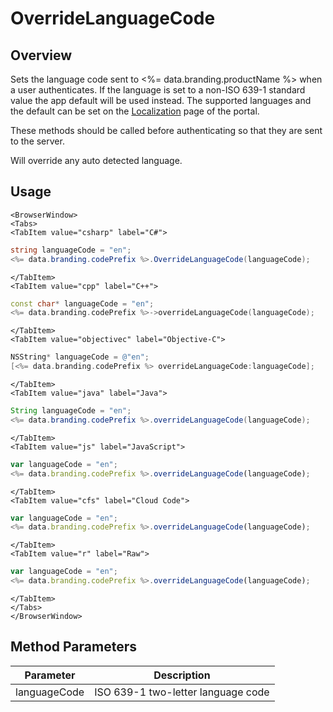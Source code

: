 # OverrideLanguageCode
## Overview
Sets the language code sent to <%= data.branding.productName %> when a user authenticates. If the language is set to a non-ISO 639-1 standard value the app default will be used instead.  The supported languages and the default can be set on the [Localization](https://portal.braincloudservers.com/admin/dashboard#/development/core-settings-localization) page of the portal.

These methods should be called before authenticating so that they are sent to the server.

Will override any auto detected language.

## Usage

```mdx-code-block
<BrowserWindow>
<Tabs>
<TabItem value="csharp" label="C#">
```

```csharp
string languageCode = "en";
<%= data.branding.codePrefix %>.OverrideLanguageCode(languageCode);
```

```mdx-code-block
</TabItem>
<TabItem value="cpp" label="C++">
```

```cpp
const char* languageCode = "en";
<%= data.branding.codePrefix %>->overrideLanguageCode(languageCode);
```

```mdx-code-block
</TabItem>
<TabItem value="objectivec" label="Objective-C">
```

```objectivec
NSString* languageCode = @"en";
[<%= data.branding.codePrefix %> overrideLanguageCode:languageCode];
```

```mdx-code-block
</TabItem>
<TabItem value="java" label="Java">
```

```java
String languageCode = "en";
<%= data.branding.codePrefix %>.overrideLanguageCode(languageCode);
```

```mdx-code-block
</TabItem>
<TabItem value="js" label="JavaScript">
```

```javascript
var languageCode = "en";
<%= data.branding.codePrefix %>.overrideLanguageCode(languageCode);
```

```mdx-code-block
</TabItem>
<TabItem value="cfs" label="Cloud Code">
```

```javascript
var languageCode = "en";
<%= data.branding.codePrefix %>.overrideLanguageCode(languageCode);
```

```mdx-code-block
</TabItem>
<TabItem value="r" label="Raw">
```

```javascript
var languageCode = "en";
<%= data.branding.codePrefix %>.overrideLanguageCode(languageCode);
```

```mdx-code-block
</TabItem>
</Tabs>
</BrowserWindow>
```

## Method Parameters
Parameter | Description
--------- | -----------
languageCode | ISO 639-1 two-letter language code


